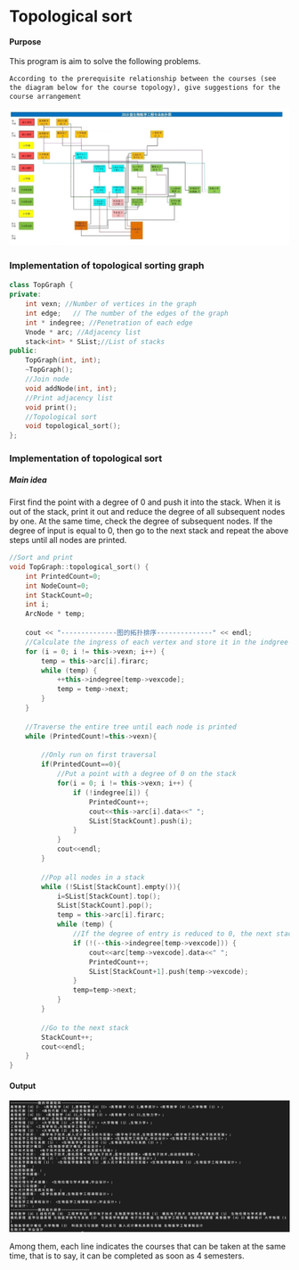 # Topological sort

#### Purpose

This program is aim to solve the following problems.

```
According to the prerequisite relationship between the courses (see the diagram below for the course topology), give suggestions for the course arrangement
```

![Topological](./Topological.jpg)

### Implementation of topological sorting graph

```c++
class TopGraph {
private:
    int vexn; //Number of vertices in the graph
    int edge;   // The number of the edges of the graph
    int * indegree; //Penetration of each edge
    Vnode * arc; //Adjacency list
    stack<int> * SList;//List of stacks
public:
    TopGraph(int, int);
    ~TopGraph();
    //Join node
    void addNode(int, int);
    //Print adjacency list
    void print();
    //Topological sort
    void topological_sort();
};

```

### Implementation of topological sort

##### Main idea

First find the point with a degree of 0 and push it into the stack. When it is out of the stack, print it out and reduce the degree of all subsequent nodes by one. At the same time, check the degree of subsequent nodes. If the degree of input is equal to 0, then go to the next stack and repeat the above steps until all nodes are printed.

```c++
//Sort and print
void TopGraph::topological_sort() {
    int PrintedCount=0;
    int NodeCount=0;
    int StackCount=0;
    int i;
    ArcNode * temp;

    cout << "--------------图的拓扑排序--------------" << endl;
    //Calculate the ingress of each vertex and store it in the indgree array
    for (i = 0; i != this->vexn; i++) {
        temp = this->arc[i].firarc;
        while (temp) {
            ++this->indegree[temp->vexcode];
            temp = temp->next;
        }
    }

    //Traverse the entire tree until each node is printed
    while (PrintedCount!=this->vexn){

        //Only run on first traversal
        if(PrintedCount==0){
            //Put a point with a degree of 0 on the stack
            for(i = 0; i != this->vexn; i++) {
                if (!indegree[i]) {
                    PrintedCount++;
                    cout<<this->arc[i].data<<" ";
                    SList[StackCount].push(i); 
                }
            }
            cout<<endl;
        }

        //Pop all nodes in a stack
        while (!SList[StackCount].empty()){
            i=SList[StackCount].top();
            SList[StackCount].pop();
            temp = this->arc[i].firarc;
            while (temp) {
                //If the degree of entry is reduced to 0, the next stack is entered
                if (!(--this->indegree[temp->vexcode])) {
                    cout<<arc[temp->vexcode].data<<" ";
                    PrintedCount++;
                    SList[StackCount+1].push(temp->vexcode);
                }
                temp=temp->next;
            }
        }

        //Go to the next stack
        StackCount++;
        cout<<endl;
    }
}
```

#### Output

![output](./output.png)

Among them, each line indicates the courses that can be taken at the same time, that is to say, it can be completed as soon as 4 semesters.
